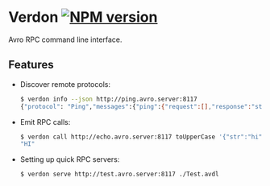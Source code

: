 # Verdon [![NPM version](https://img.shields.io/npm/v/verdon.svg)](https://www.npmjs.com/package/verdon)

Avro RPC command line interface.

## Features

+ Discover remote protocols:

  ```bash
  $ verdon info --json http://ping.avro.server:8117
  {"protocol": "Ping","messages":{"ping":{"request":[],"response":"string"}}}
  ```

+ Emit RPC calls:

  ```bash
  $ verdon call http://echo.avro.server:8117 toUpperCase '{"str":"hi"}'
  "HI"
  ```

+ Setting up quick RPC servers:

  ```bash
  $ verdon serve http://test.avro.server:8117 ./Test.avdl
  ```
